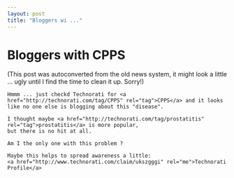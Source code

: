 ```yaml
---
layout: post
title: "Bloggers wi ..."
---
```

<h1>Bloggers with CPPS</h1>
(This post was autoconverted from the old news system,
it might look a little ... ugly until I find the time
to clean it up.
Sorry!)

    Hmmm ... just checkd Technorati for <a href="http://technorati.com/tag/CPPS" rel="tag">CPPS</a> and it looks like no one else is blogging about this "disease".
    
    I thought maybe <a href="http://technorati.com/tag/prostatitis" rel="tag">prostatitis</a> is more popular,
    but there is no hit at all.
    
    Am I the only one with this problem ?
    
    Maybe this helps to spread awareness a little:
    <a href="http://www.technorati.com/claim/ukszgggi" rel="me">Technorati Profile</a>
    

